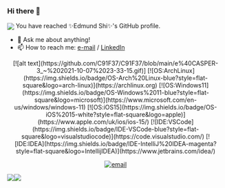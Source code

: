 ### Hi there 👋
<img align="center" src="https://profile-counter.glitch.me/C91F37/count.svg" />
You have reached ✨Edmund Shi✨'s GitHub profile.


- 💬 Ask me about anything!
- 📫 How to reach me: [e-mail](mailto:edmund@gmx.se) / [LinkedIn](https://www.linkedin.com/in/edmund-s-87a2511a3/)


<div align="center">
<!--   [![GitHub Sponsors](https://img.shields.io/github/sponsors/C91F37?label=GH%20sponsors&style=flat)](https://github.com/sponsors/C91F37) -->
  [![alt text](https://github.com/C91F37/C91F37/blob/main/e%40CASPER-3_~%202021-10-07%2023-33-15.gif)]
  [![OS:ArchLinux](https://img.shields.io/badge/OS-Arch%20Linux-blue?style=flat-square&logo=arch-linux)](https://archlinux.org)
  [![OS:Windows11](https://img.shields.io/badge/OS-Windows%2011-blue?style=flat-square&logo=microsoft)](https://www.microsoft.com/en-us/windows/windows-11)
  [![OS:iOS15](https://img.shields.io/badge/OS-iOS%2015-white?style=flat-square&logo=apple)](https://www.apple.com/uk/ios/ios-15/)
  [![IDE:VSCode](https://img.shields.io/badge/IDE-VSCode-blue?style=flat-square&logo=visualstudiocode)](https://code.visualstudio.com/)
  [![IDE:IDEA](https://img.shields.io/badge/IDE-IntelliJ%20IDEA-magenta?style=flat-square&logo=IntellijIDEA)](https://www.jetbrains.com/idea/)

  [![email](https://img.shields.io/badge/Email-edmund@gmx.se-red?style=flat-square&logo=gmail)](mailto:edmund@gmx.se)
</div>

<a href="https://github.com/anuraghazra/github-readme-stats">
<!--   <img align="left" src="https://github-readme-stats.vercel.app/api?username=C91F37&count_private=true&show_icons=true&theme=tokyonight" /> -->
  <img align="left" src="https://bad-apple-github-readme.vercel.app/api?show_bg=1&username=C91F37" />
</a>
<a href="https://github.com/anuraghazra/github-readme-stats">
  <img align="left" src="https://github-readme-stats.vercel.app/api/top-langs/?username=C91F37&layout=compact" />
</a>
